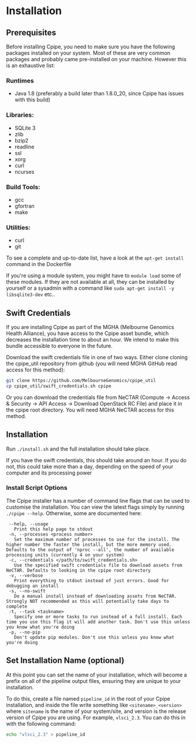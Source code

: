 # Installation

## Prerequisites
Before installing Cpipe, you need to make sure you have the following packages installed on your system. Most of these
are very common packages and probably came pre-installed on your machine. However this is an exhaustive list:

### Runtimes
* Java 1.8 (preferably a build later than 1.8.0_20, since Cpipe has issues with this build)

### Libraries:
* SQLite 3
* zlib
* bzip2
* readline
* ssl
* xorg
* curl
* ncurses

### Build Tools:
* gcc
* gfortran
* make

### Utilities:
* curl
* git 

To see a complete and up-to-date list, have a look at the `apt-get install` command in the Dockerfile

If you're using a module system, you might have to
`module load` some of these modules. If they are not available at all, they can be installed by yourself or a 
sysadmin with a command like `sudo apt-get install -y libsqlite3-dev` etc..

## Swift Credentials
If you are installing Cpipe as part of the MGHA (Melbourne Genomics Health Alliance), you have access to the Cpipe asset 
bundle, which decreases the installation time to about an hour. We intend to make this bundle accessible to everyone
in the future.
 
Download the swift credentials file in one of two ways. Either clone cloning the cpipe_util repository from github (you
will need MGHA GitHub read access for this method):
```bash
git clone https://github.com/MelbourneGenomics/cpipe_util
cp cpipe_util/swift_credentials.sh cpipe
```
Or you can download the credentials file from NeCTAR (Compute → Access & Security → API Access → Download OpenStack RC File) and
place it in the cpipe root directory. You will need MGHA NeCTAR access for this method.

## Installation
Run `./install.sh` and the full installation should take place. 

If you have the swift credentials, this should take around an hour. If you do not, this could take more than a day, depending
on the speed of your computer and its processing power

### Install Script Options
The Cpipe installer has a number of command line flags that can be used to customise the installation. You can view the 
 latest flags simply by running `./cpipe --help`. Otherwise, some are documented here:
 ```
  --help, --usage
    Print this help page to stdout
  -n, --processes <process number>
    Set the maximum number of processes to use for the install. The higher number the faster the install, but the more memory used. Defaults to the output of 'nproc --all', the number of available processing units (currently 4 on your system)
  -c, --credentials </path/to/swift_credentials.sh>
    Use the specified swift credentials file to download assets from NeCTAR. Defaults to looking in the cpipe root directory
  -v, --verbose
    Print everything to stdout instead of just errors. Good for debugging an install
  -s, --no-swift
    Do a manual install instead of downloading assets from NeCTAR. Strongly NOT recommended as this will potentially take days to complete
  -t, --task <taskname>
    Specify one or more tasks to run instead of a full install. Each time you use this flag it will add another task. Don't use this unless you know what you're doing
  -p, --no-pip
    Don't update pip modules. Don't use this unless you know what you're doing
 ```
 
 ## Set Installation Name (optional)
 At this point you can set the name of your installation, which will become a prefix on all of the pipeline output files,
 ensuring they are unique to your installation. 
 
 To do this, create a file named `pipeline_id` in the root of your Cpipe installation, and inside the file write something like
 `<sitename>_<version>` where `sitename` is the name of your system/site, and version is the release version of Cpipe you
 are using. For example, `vlsci_2.3`. You can do this in with the following command:
 ```bash
 echo "vlsci_2.3" > pipeline_id
 ```
 
